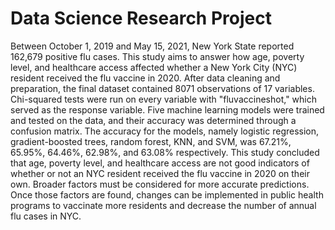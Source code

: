 # Data Science Research Project

Between October 1, 2019 and May 15, 2021, New York State reported 162,679 positive flu cases. This study aims to answer how age, poverty level, and healthcare access affected whether a New York City (NYC) resident received the flu vaccine in 2020. After data cleaning and preparation, the final dataset contained 8071 observations of 17 variables. Chi-squared tests were run on every variable with "fluvaccineshot," which served as the response variable. Five machine learning models  were trained and tested on the data, and their accuracy was determined through a confusion matrix. The accuracy for the models, namely logistic regression, gradient-boosted trees, random forest, KNN, and SVM, was 67.21%, 65.95%, 64.46%, 62.98%, and 63.08% respectively. This study concluded that age, poverty level, and healthcare access are not good indicators of whether or not an NYC resident received the flu vaccine in 2020 on their own. Broader factors must be considered for more accurate predictions. Once those factors are found, changes can be implemented in public health programs to vaccinate more residents and decrease the number of annual flu cases in NYC.
